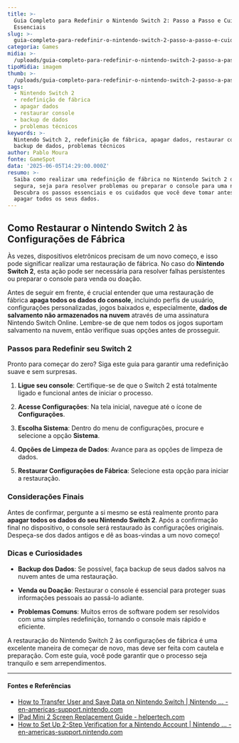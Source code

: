 ```yaml
---
title: >-
  Guia Completo para Redefinir o Nintendo Switch 2: Passo a Passo e Cuidados
  Essenciais
slug: >-
  guia-completo-para-redefinir-o-nintendo-switch-2-passo-a-passo-e-cuidados-essenciais
categoria: Games
midia: >-
  /uploads/guia-completo-para-redefinir-o-nintendo-switch-2-passo-a-passo-e-cuidados-essenciais-thumb.jpg
tipoMidia: imagem
thumb: >-
  /uploads/guia-completo-para-redefinir-o-nintendo-switch-2-passo-a-passo-e-cuidados-essenciais-thumb.jpg
tags:
  - Nintendo Switch 2
  - redefinição de fábrica
  - apagar dados
  - restaurar console
  - backup de dados
  - problemas técnicos
keywords: >-
  Nintendo Switch 2, redefinição de fábrica, apagar dados, restaurar console,
  backup de dados, problemas técnicos
author: Pablo Moura
fonte: GameSpot
data: '2025-06-05T14:29:00.000Z'
resumo: >-
  Saiba como realizar uma redefinição de fábrica no Nintendo Switch 2 de maneira
  segura, seja para resolver problemas ou preparar o console para uma nova fase.
  Descubra os passos essenciais e os cuidados que você deve tomar antes de
  apagar todos os seus dados.
---
```


## Como Restaurar o Nintendo Switch 2 às Configurações de Fábrica

Às vezes, dispositivos eletrônicos precisam de um novo começo, e isso pode significar realizar uma restauração de fábrica. No caso do **Nintendo Switch 2**, esta ação pode ser necessária para resolver falhas persistentes ou preparar o console para venda ou doação.

Antes de seguir em frente, é crucial entender que uma restauração de fábrica **apaga todos os dados do console**, incluindo perfis de usuário, configurações personalizadas, jogos baixados e, especialmente, **dados de salvamento não armazenados na nuvem** através de uma assinatura Nintendo Switch Online. Lembre-se de que nem todos os jogos suportam salvamento na nuvem, então verifique suas opções antes de prosseguir.

### Passos para Redefinir seu Switch 2

Pronto para começar do zero? Siga este guia para garantir uma redefinição suave e sem surpresas.

1. **Ligue seu console**: Certifique-se de que o Switch 2 está totalmente ligado e funcional antes de iniciar o processo.

2. **Acesse Configurações**: Na tela inicial, navegue até o ícone de **Configurações**.

3. **Escolha Sistema**: Dentro do menu de configurações, procure e selecione a opção **Sistema**.

4. **Opções de Limpeza de Dados**: Avance para as opções de limpeza de dados.

5. **Restaurar Configurações de Fábrica**: Selecione esta opção para iniciar a restauração.

### Considerações Finais

Antes de confirmar, pergunte a si mesmo se está realmente pronto para **apagar todos os dados do seu Nintendo Switch 2**. Após a confirmação final no dispositivo, o console será restaurado às configurações originais. Despeça-se dos dados antigos e dê as boas-vindas a um novo começo!

### Dicas e Curiosidades

- **Backup dos Dados**: Se possível, faça backup de seus dados salvos na nuvem antes de uma restauração.

- **Venda ou Doação**: Restaurar o console é essencial para proteger suas informações pessoais ao passá-lo adiante.

- **Problemas Comuns**: Muitos erros de software podem ser resolvidos com uma simples redefinição, tornando o console mais rápido e eficiente.

A restauração do Nintendo Switch 2 às configurações de fábrica é uma excelente maneira de começar de novo, mas deve ser feita com cautela e preparação. Com este guia, você pode garantir que o processo seja tranquilo e sem arrependimentos.

---

#### Fontes e Referências

- [How to Transfer User and Save Data on Nintendo Switch | Nintendo ... - en-americas-support.nintendo.com](https://en-americas-support.nintendo.com/app/answers/detail/a_id/27394/~/how-to-transfer-user-and-save-data-on-nintendo-switch)
- [IPad Mini 2 Screen Replacement Guide - helpertech.com](https://www.helpertech.com/ultimate-ipad-mini-2-screen-replacement-guide/)
- [How to Set Up 2-Step Verification for a Nintendo Account | Nintendo ... - en-americas-support.nintendo.com](https://en-americas-support.nintendo.com/app/answers/detail/a_id/27496/~/how-to-set-up-2-step-verification-for-a-nintendo-account)
